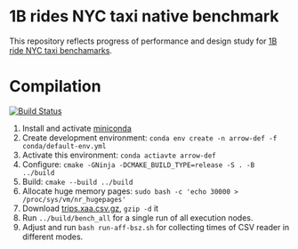 # 1B rides NYC taxi native benchmark

This repository reflects progress of performance and design study for [1B ride NYC taxi benchamarks](https://tech.marksblogg.com/benchmarks.html).

# Compilation

[![Build Status](https://travis-ci.org/anton-malakhov/nyc_taxi.svg?branch=master)](https://travis-ci.org/anton-malakhov/nyc_taxi)

1. Install and activate [miniconda](https://docs.conda.io/en/latest/miniconda.html)
2. Create development environment: `conda env create -n arrow-def -f conda/default-env.yml`
3. Activate this environment: `conda actiavte arrow-def`
4. Configure: `cmake -GNinja -DCMAKE_BUILD_TYPE=release -S . -B ../build`
5. Build: `cmake --build ../build`
6. Allocate huge memory pages: `sudo bash -c 'echo 30000 > /proc/sys/vm/nr_hugepages'`
7. Download [trips.xaa.csv.gz](https://aws159-usea1-1ltzu05bg2g89.s3.amazonaws.com/trips_xaa.csv.gz), `gzip -d` it
8. Run `../build/bench_all` for a single run of all execution nodes.
9. Adjust and run `bash run-aff-bsz.sh` for collecting times of CSV reader in different modes.
